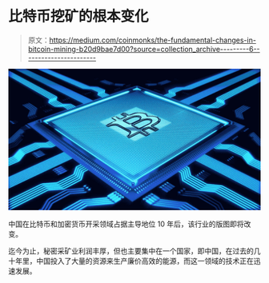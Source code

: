 # 比特币挖矿的根本变化

> 原文：<https://medium.com/coinmonks/the-fundamental-changes-in-bitcoin-mining-b20d9bae7d00?source=collection_archive---------6----------------------->

![](img/920370c2ee2dd2bb978a6ae4f5f3e7fe.png)

中国在比特币和加密货币开采领域占据主导地位 10 年后，该行业的版图即将改变。

迄今为止，秘密采矿业利润丰厚，但也主要集中在一个国家，即中国，在过去的几十年里，中国投入了大量的资源来生产廉价高效的能源，而这一领域的技术正在迅速发展。